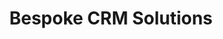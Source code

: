 ---
layout: solution
title: Bespoke CRM Solutions
permalink: /solutions/technology-consulting/bespoke-crm-solutions
description: "Elevate Your Business: Bespoke CRM Solutions that Drive Results"
og_image_url: /assets/img/photos/opengraph/axops-technologies-og-image-v1.jpg
---
